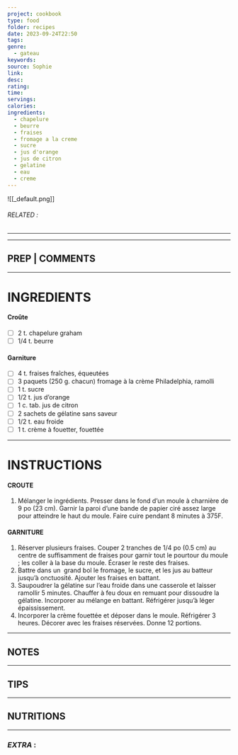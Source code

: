 ```yaml
---
project: cookbook
type: food
folder: recipes
date: 2023-09-24T22:50
tags: 
genre:
  - gateau
keywords: 
source: Sophie
link: 
desc: 
rating: 
time: 
servings: 
calories: 
ingredients:
  - chapelure
  - beurre
  - fraises
  - fromage a la creme
  - sucre
  - jus d'orange
  - jus de citron
  - gelatine
  - eau
  - creme
---
```


![[_default.png]]
###### *RELATED* : 
---


---
## PREP | COMMENTS



---
# INGREDIENTS

#### Croûte 

- [ ] 2 t. chapelure graham
- [ ] 1/4 t. beurre

#### Garniture

- [ ] 4 t. fraises fraîches, équeutées
- [ ] 3 paquets (250 g. chacun) fromage à la crème Philadelphia, ramolli
- [ ] 1 t. sucre 
- [ ] 1/2 t. jus d’orange
- [ ] 1 c. tab. jus de citron
- [ ] 2 sachets de gélatine sans saveur
- [ ] 1/2 t. eau froide
- [ ] 1 t. crème à fouetter, fouettée

---
# INSTRUCTIONS

#### CROUTE

1. Mélanger le ingrédients. Presser dans le fond d’un moule à charnière de 9 po (23 cm). Garnir la paroi d’une bande de papier ciré assez large pour atteindre le haut du moule. Faire cuire pendant 8 minutes à 375F.

#### GARNITURE

1. Réserver plusieurs fraises. Couper 2 tranches de 1/4 po (0.5 cm) au centre de suffisamment de fraises pour garnir tout le pourtour du moule ; les coller à la base du moule. Écraser le reste des fraises.
2. Battre dans un  grand bol le fromage, le sucre, et les jus au batteur jusqu’à onctuosité. Ajouter les fraises en battant. 
3. Saupoudrer la gélatine sur l’eau froide dans une casserole et laisser ramollir 5 minutes. Chauffer à feu doux en remuant pour dissoudre la gélatine. Incorporer au mélange en battant. Réfrigérer jusqu’à léger épaississement. 
4. Incorporer la crème fouettée et déposer dans le moule. Réfrigérer 3 heures. Décorer avec les fraises réservées. Donne 12 portions.

---
## NOTES



---
## TIPS



---
## NUTRITIONS



---
### *EXTRA* :



